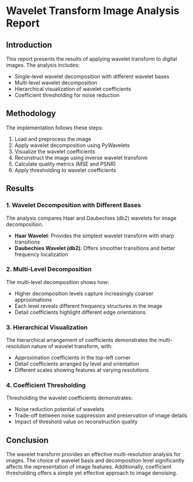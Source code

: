 # Wavelet Transform Image Analysis Report

## Introduction

This report presents the results of applying wavelet transform to digital images. The analysis includes:
- Single-level wavelet decomposition with different wavelet bases
- Multi-level wavelet decomposition
- Hierarchical visualization of wavelet coefficients
- Coefficient thresholding for noise reduction

## Methodology

The implementation follows these steps:
1. Load and preprocess the image
2. Apply wavelet decomposition using PyWavelets
3. Visualize the wavelet coefficients
4. Reconstruct the image using inverse wavelet transform
5. Calculate quality metrics (MSE and PSNR)
6. Apply thresholding to wavelet coefficients

## Results

### 1. Wavelet Decomposition with Different Bases

The analysis compares Haar and Daubechies (db2) wavelets for image decomposition. 

- **Haar Wavelet**: Provides the simplest wavelet transform with sharp transitions
- **Daubechies Wavelet (db2)**: Offers smoother transitions and better frequency localization

### 2. Multi-Level Decomposition

The multi-level decomposition shows how:
- Higher decomposition levels capture increasingly coarser approximations
- Each level reveals different frequency structures in the image
- Detail coefficients highlight different edge orientations

### 3. Hierarchical Visualization

The hierarchical arrangement of coefficients demonstrates the multi-resolution nature of wavelet transform, with:
- Approximation coefficients in the top-left corner
- Detail coefficients arranged by level and orientation
- Different scales showing features at varying resolutions

### 4. Coefficient Thresholding

Thresholding the wavelet coefficients demonstrates:
- Noise reduction potential of wavelets
- Trade-off between noise suppression and preservation of image details
- Impact of threshold value on reconstruction quality

## Conclusion

The wavelet transform provides an effective multi-resolution analysis for images. The choice of wavelet basis and decomposition level significantly affects the representation of image features. Additionally, coefficient thresholding offers a simple yet effective approach to image denoising.
